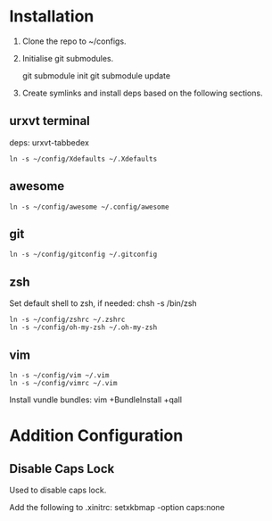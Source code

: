# Installation #

1. Clone the repo to ~/configs.
2. Initialise git submodules.

    git submodule init
    git submodule update

3. Create symlinks and install deps based on the following sections.

## urxvt terminal ##

deps: urxvt-tabbedex

    ln -s ~/config/Xdefaults ~/.Xdefaults

## awesome ##

    ln -s ~/config/awesome ~/.config/awesome

## git ##

    ln -s ~/config/gitconfig ~/.gitconfig

## zsh ##

Set default shell to zsh, if needed:
    chsh -s /bin/zsh

    ln -s ~/config/zshrc ~/.zshrc
    ln -s ~/config/oh-my-zsh ~/.oh-my-zsh

## vim ##

    ln -s ~/config/vim ~/.vim
    ln -s ~/config/vimrc ~/.vim

Install vundle bundles:
    vim +BundleInstall +qall

# Addition Configuration #

## Disable Caps Lock ##

Used to disable caps lock.

Add the following to .xinitrc:
    setxkbmap -option caps:none

